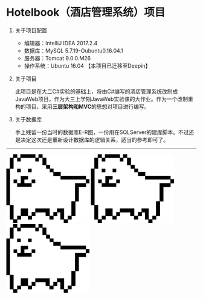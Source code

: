 # Hotelbook（酒店管理系统）项目

1. 关于项目配置

    - 编辑器：IntelliJ IDEA 2017.2.4
    - 数据库：MySQL 5.7.19-Oubuntu0.16.04.1
    - 服务器：Tomcat 9.0.0.M26
    - 操作系统：Ubuntu 16.04 【本项目已迁移至Deepin】
    
1. 关于项目

     此项目是在大二C#实验的基础上，将由C#编写的酒店管理系统改制成JavaWeb项目，作为大三上学期JavaWeb实验课的大作业。作为一个改制重构的项目，采用**三层架构和MVC**的思想对项目进行编写。
    
1. 关于数据库

    手上残留一份当时的数据库E-R图，一份用在SQLServer的建库脚本。不过还是决定这次还是重新设计数据库的逻辑关系，适当的参考即可了。
    
---

![](src/resources/markdown/Annoying_Dog.gif)
![](src/resources/markdown/Annoying_Dog.gif)
![](src/resources/markdown/Annoying_Dog.gif)